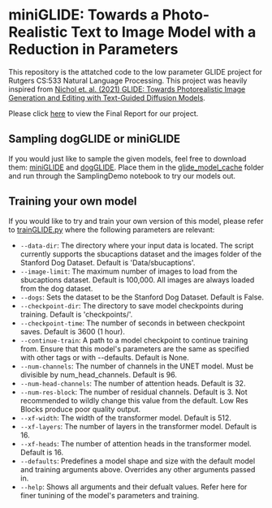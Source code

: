 # miniGLIDE: Towards a Photo-Realistic Text to Image Model with a Reduction in Parameters

This repository is the attatched code to the low parameter GLIDE project for Rutgers CS:533 Natural Language Processing. This project was heavily inspired from [Nichol et. al. (2021) GLIDE: Towards Photorealistic Image Generation and Editing with Text-Guided Diffusion Models](https://arxiv.org/abs/2112.10741).

Please click [here](FinalReport.pdf) to view the Final Report for our project.

## Sampling dogGLIDE or miniGLIDE
If you would just like to sample the given models, feel free to download them: [miniGLIDE](https://drive.google.com/file/d/1NXGr6wMeYOU98nxivZNtZBWXFRU42XyU/view?usp=share_link) and [dogGLIDE](https://drive.google.com/file/d/1NXGr6wMeYOU98nxivZNtZBWXFRU42XyU/view?usp=share_link). Place them in the [glide_model_cache](glide_model_cache) folder and run through the SamplingDemo notebook to try our models out.

## Training your own model
If you would like to try and train your own version of this model, please refer to [trainGLIDE.py](trainGLIDE.py) where the following parameters are relevant:

- `--data-dir`: The directory where your input data is located. The script currently supports the sbucaptions dataset and the images folder of the Stanford Dog Dataset. Default is 'Data/sbucaptions'.
- `--image-limit`: The maximum number of images to load from the sbucaptions dataset. Default is 100,000. All images are always loaded from the dog dataset.
- `--dogs`: Sets the dataset to be the Stanford Dog Dataset. Default is False.
- `--checkpoint-dir`: The directory to save model checkpoints during training. Default is 'checkpoints/'.
- `--checkpoint-time`: The number of seconds in between checkpoint saves. Default is 3600 (1 hour).
- `--continue-train`: A path to a model checkpoint to continue training from. Ensure that this model's parameters are the same as specified with other tags or with --defaults. Default is None.
- `--num-channels`: The number of channels in the UNET model. Must be divisible by num_head_channels. Default is 96.
- `--num-head-channels`: The number of attention heads. Default is 32.
- `--num-res-block`: The number of residual channels. Default is 3. Not recommended to wildly change this value from the default. Low Res Blocks produce poor quality output.
- `--xf-width`: The width of the transformer model. Default is 512.
- `--xf-layers`: The number of layers in the transformer model. Default is 16.
- `--xf-heads`: The number of attention heads in the transformer model. Default is 16.
- `--defaults`: Predefines a model shape and size with the default model and training arguments above. Overrides any other arguments passed in.
- `--help`: Shows all arguments and their defualt values. Refer here for finer tunining of the model's parameters and training.


